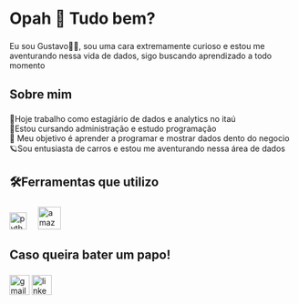 <h1 align="left">Opah 👋 Tudo bem?</h1>

###

<p align="left">Eu sou Gustavo🙋🏾, sou uma cara extremamente curioso e estou me aventurando nessa vida de dados, sigo buscando aprendizado a todo momento</p>

###

<h2 align="left">Sobre mim</h2>

###

<p align="left">💼Hoje trabalho como estagiário de dados e analytics no itaú <br>📖Estou cursando administração e estudo programação <br>🎯 Meu objetivo é aprender a programar e mostrar dados dento do negocio <br>🪐Sou entusiasta de carros e estou me aventurando nessa área de dados
</p>

###

<h2 align="left">🛠️Ferramentas que utilizo</h2>

###

<div align="left">
  <img src="https://cdn.jsdelivr.net/gh/devicons/devicon/icons/python/python-original.svg" height="30" alt="python logo"  />
  <img width="12" />
<img src="https://cdn.jsdelivr.net/gh/devicons/devicon/icons/amazonwebservices/amazonwebservices-line-wordmark.svg" height="40" alt="amazonwebservices logo"  />
  <img width="12" />
</div>

###

<h2 align="left">Caso queira bater um papo!</h2>

###

<div align="left">
  <img src="https://img.shields.io/static/v1?message=Gmail&logo=gmail&label=&color=D14836&logoColor=white&labelColor=&style=for-the-badge" height="35" alt="gmail logo"  />
  <img src="https://img.shields.io/static/v1?message=LinkedIn&logo=linkedin&label=&color=0077B5&logoColor=white&labelColor=&style=for-the-badge" height="35" alt="linkedin logo"  />
</div>
